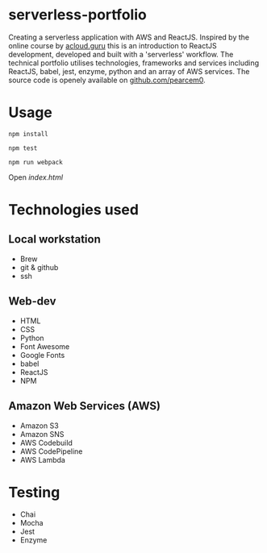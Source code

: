 # serverless-portfolio
Creating a serverless application with AWS and ReactJS.
Inspired by the online course by [acloud.guru](https://acloud.guru) this is an introduction to ReactJS development, developed and built with a 'serverless' workflow. The technical portfolio utilises technologies, frameworks and services
including ReactJS, babel, jest, enzyme, python and an array of AWS services. The source code is openely available on [github.com/pearcem0](https://www.github.com/pearcem0/serverless-portfolio).

# Usage
`npm install`

`npm test`

`npm run webpack`

Open _index.html_

# Technologies used
## Local workstation
* Brew
* git & github
* ssh

## Web-dev
* HTML
* CSS
* Python
* Font Awesome
* Google Fonts
* babel
* ReactJS
* NPM

## Amazon Web Services (AWS)
* Amazon S3
* Amazon SNS
* AWS Codebuild
* AWS CodePipeline
* AWS Lambda

# Testing
* Chai
* Mocha
* Jest
* Enzyme
